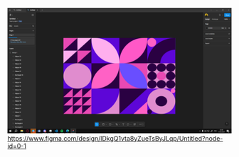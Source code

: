 ![Скріншот](image/Снимок%20экрана%20(1517).png)  
https://www.figma.com/design/lDkgQ1vta8yZueTsByJLqp/Untitled?node-id=0-1
